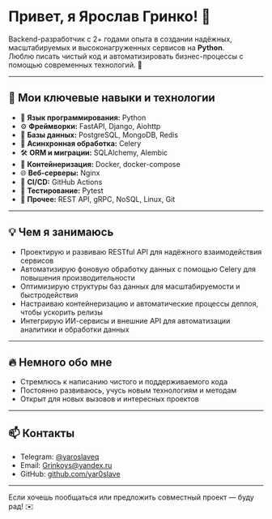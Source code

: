 # Привет, я Ярослав Гринко! 👋

Backend-разработчик с 2+ годами опыта в создании надёжных, масштабируемых и высоконагруженных сервисов на **Python**.  
Люблю писать чистый код и автоматизировать бизнес-процессы с помощью современных технологий. 🚀

---

## 🚀 Мои ключевые навыки и технологии

- 🐍 **Язык программирования:** Python  
- ⚙️ **Фреймворки:** FastAPI, Django, Aiohttp  
- 💾 **Базы данных:** PostgreSQL, MongoDB, Redis  
- 🔄 **Асинхронная обработка:** Celery  
- 🛠 **ORM и миграции:** SQLAlchemy, Alembic  
- 🐳 **Контейнеризация:** Docker, docker-compose  
- 🌐 **Веб-серверы:** Nginx  
- 🔧 **CI/CD:** GitHub Actions  
- 🧪 **Тестирование:** Pytest  
- 📡 **Прочее:** REST API, gRPC, NoSQL, Linux, Git  

---

## 💡 Чем я занимаюсь

- Проектирую и развиваю RESTful API для надёжного взаимодействия сервисов  
- Автоматизирую фоновую обработку данных с помощью Celery для повышения производительности  
- Оптимизирую структуры баз данных для масштабируемости и быстродействия  
- Настраиваю контейнеризацию и автоматические процессы деплоя, чтобы ускорить релизы  
- Интегрирую ИИ-сервисы и внешние API для автоматизации аналитики и обработки данных  

---

## 🔥 Немного обо мне

- Стремлюсь к написанию чистого и поддерживаемого кода  
- Постоянно развиваюсь, учусь новым технологиям и методам  
- Открыт для новых вызовов и интересных проектов  

---

## 📫 Контакты

- Telegram: [@yaroslaveq](https://t.me/yaroslaveq)  
- Email: Grinkoys@yandex.ru  
- GitHub: [github.com/yar0slave](https://github.com/yar0slave)  

---

Если хочешь пообщаться или предложить совместный проект — буду рад! ✉️


